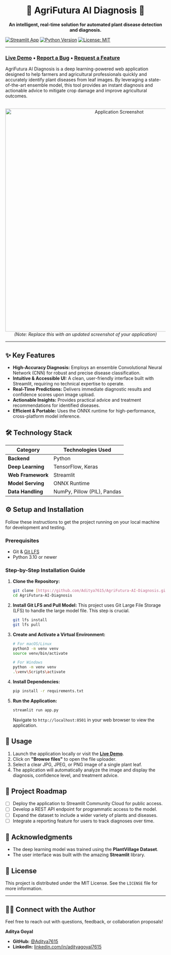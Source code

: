 <div align="center">

# 🌿 AgriFutura AI Diagnosis 🌿

**An intelligent, real-time solution for automated plant disease detection and diagnosis.**

</div>

[![Streamlit App](https://static.streamlit.io/badges/streamlit_badge_black_white.svg)](https://agrifutura-ai-diagnosis-4fbtwdayberrn8hcywonlt.streamlit.app/)
[![Python Version](https://img.shields.io/badge/Python-3.10%2B-blue)](https://www.python.org/)
[![License: MIT](https://img.shields.io/badge/License-MIT-green.svg)](https://opensource.org/licenses/MIT)

---

### **[Live Demo](https://agrifutura-ai-diagnosis-4fbtwdayberrn8hcywonlt.streamlit.app/) • [Report a Bug](https://github.com/Aditya7615/AgriFutura-AI-Diagnosis/issues) • [Request a Feature](https://github.com/Aditya7615/AgriFutura-AI-Diagnosis/issues)**

AgriFutura AI Diagnosis is a deep learning-powered web application designed to help farmers and agricultural professionals quickly and accurately identify plant diseases from leaf images. By leveraging a state-of-the-art ensemble model, this tool provides an instant diagnosis and actionable advice to mitigate crop damage and improve agricultural outcomes.

<br>

<div align="center">
  <img src="https://i.imgur.com/uO9k3Xg.png" alt="Application Screenshot" width="700px">
  <br>
  <em>(Note: Replace this with an updated screenshot of your application)</em>
</div>

---

## ✨ Key Features

- **High-Accuracy Diagnosis:** Employs an ensemble Convolutional Neural Network (CNN) for robust and precise disease classification.
- **Intuitive & Accessible UI:** A clean, user-friendly interface built with Streamlit, requiring no technical expertise to operate.
- **Real-Time Predictions:** Delivers immediate diagnostic results and confidence scores upon image upload.
- **Actionable Insights:** Provides practical advice and treatment recommendations for identified diseases.
- **Efficient & Portable:** Uses the ONNX runtime for high-performance, cross-platform model inference.

## 🛠️ Technology Stack

| Category          | Technologies Used                               |
| ----------------- | ----------------------------------------------- |
| **Backend** | Python                                          |
| **Deep Learning** | TensorFlow, Keras                               |
| **Web Framework** | Streamlit                                       |
| **Model Serving** | ONNX Runtime                                    |
| **Data Handling** | NumPy, Pillow (PIL), Pandas                     |

## ⚙️ Setup and Installation

Follow these instructions to get the project running on your local machine for development and testing.

### Prerequisites

- Git & [Git LFS](https://git-lfs.github.com/)
- Python 3.10 or newer

### Step-by-Step Installation Guide

1.  **Clone the Repository:**
    ```sh
    git clone [https://github.com/Aditya7615/AgriFutura-AI-Diagnosis.git](https://github.com/Aditya7615/AgriFutura-AI-Diagnosis.git)
    cd AgriFutura-AI-Diagnosis
    ```

2.  **Install Git LFS and Pull Model:**
    This project uses Git Large File Storage (LFS) to handle the large model file. This step is crucial.
    ```sh
    git lfs install
    git lfs pull
    ```

3.  **Create and Activate a Virtual Environment:**
    ```sh
    # For macOS/Linux
    python3 -m venv venv
    source venv/bin/activate

    # For Windows
    python -m venv venv
    .\venv\Scripts\activate
    ```

4.  **Install Dependencies:**
    ```sh
    pip install -r requirements.txt
    ```

5.  **Run the Application:**
    ```sh
    streamlit run app.py
    ```
    Navigate to `http://localhost:8501` in your web browser to view the application.

## 🚀 Usage

1.  Launch the application locally or visit the **[Live Demo](https://agrifutura-ai-diagnosis-4fbtwdayberrn8hcywonlt.streamlit.app/)**.
2.  Click on **"Browse files"** to open the file uploader.
3.  Select a clear JPG, JPEG, or PNG image of a single plant leaf.
4.  The application will automatically analyze the image and display the diagnosis, confidence level, and treatment advice.

## 🔮 Project Roadmap

- [ ] Deploy the application to Streamlit Community Cloud for public access.
- [ ] Develop a REST API endpoint for programmatic access to the model.
- [ ] Expand the dataset to include a wider variety of plants and diseases.
- [ ] Integrate a reporting feature for users to track diagnoses over time.

## 🙏 Acknowledgments

- The deep learning model was trained using the **PlantVillage Dataset**.
- The user interface was built with the amazing **Streamlit** library.

## 📜 License

This project is distributed under the MIT License. See the `LICENSE` file for more information.

---

## 👨‍💻 Connect with the Author

Feel free to reach out with questions, feedback, or collaboration proposals!

**Aditya Goyal**
- **GitHub:** [@Aditya7615](https://github.com/Aditya7615)
- **LinkedIn:** [linkedin.com/in/adityagoyal7615](https://www.linkedin.com/in/adityagoyal7615/)
